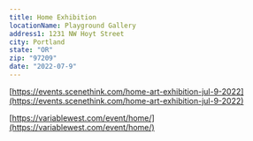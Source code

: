 ```yaml
---
title: Home Exhibition
locationName: Playground Gallery
address1: 1231 NW Hoyt Street
city: Portland
state: "OR"
zip: "97209"
date: "2022-07-9"
---
```


[https://events.scenethink.com/home-art-exhibition-jul-9-2022](https://events.scenethink.com/home-art-exhibition-jul-9-2022)

[https://variablewest.com/event/home/](https://variablewest.com/event/home/)
